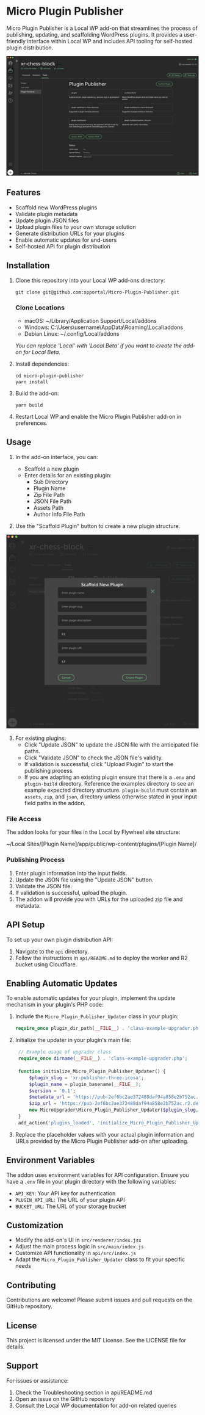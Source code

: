 # Micro Plugin Publisher

Micro Plugin Publisher is a Local WP add-on that streamlines the process of publishing, updating, and scaffolding WordPress plugins. It provides a user-friendly interface within Local WP and includes API tooling for self-hosted plugin distribution.

![Micro Plugin Publisher Preview](docs/assets/micro-plugin-publisher-preview-update.jpg)

## Features

- Scaffold new WordPress plugins
- Validate plugin metadata
- Update plugin JSON files
- Upload plugin files to your own storage solution
- Generate distribution URLs for your plugins
- Enable automatic updates for end-users
- Self-hosted API for plugin distribution

## Installation

1. Clone this repository into your Local WP add-ons directory:
   ```
   git clone git@github.com:xpportal/Micro-Plugin-Publisher.git
   ```
   ### Clone Locations

   - macOS: ~/Library/Application Support/Local/addons
   - Windows: C:\Users\username\AppData\Roaming\Local\addons
   - Debian Linux: ~/.config/Local/addons

   *You can replace 'Local' with 'Local Beta' if you want to create the add-on for Local Beta.*

2. Install dependencies:
   ```
   cd micro-plugin-publisher
   yarn install
   ```

3. Build the add-on:
   ```
   yarn build
   ```

4. Restart Local WP and enable the Micro Plugin Publisher add-on in preferences.

## Usage

1. In the add-on interface, you can:
   - Scaffold a new plugin
   - Enter details for an existing plugin:
     - Sub Directory
     - Plugin Name
     - Zip File Path
     - JSON File Path
     - Assets Path
     - Author Info File Path

2. Use the "Scaffold Plugin" button to create a new plugin structure.

![Scaffold Plugin Interface](docs/assets/scaffold-plugin.jpg)


3. For existing plugins:
   - Click "Update JSON" to update the JSON file with the anticipated file paths.
   - Click "Validate JSON" to check the JSON file's validity.
   - If validation is successful, click "Upload Plugin" to start the publishing process.
   - If you are adapting an existing plugin ensure that there is a `.env` and `plugin-build` directory. Reference the examples directory to see an example expected directory structure. `plugin-build` must contain an `assets`, `zip`, and `json`, directory unless otherwise stated in your input field paths in the addon.

### File Access

The addon looks for your files in the Local by Flywheel site structure:

~/Local Sites/[Plugin Name]/app/public/wp-content/plugins/[Plugin Name]/

### Publishing Process

1. Enter plugin information into the input fields.
2. Update the JSON file using the "Update JSON" button.
3. Validate the JSON file.
4. If validation is successful, upload the plugin.
5. The addon will provide you with URLs for the uploaded zip file and metadata.

## API Setup

To set up your own plugin distribution API:

1. Navigate to the `api` directory.
2. Follow the instructions in `api/README.md` to deploy the worker and R2 bucket using Cloudflare.

## Enabling Automatic Updates

To enable automatic updates for your plugin, implement the update mechanism in your plugin's PHP code:

1. Include the `Micro_Plugin_Publisher_Updater` class in your plugin:

   ```php
   require_once plugin_dir_path(__FILE__) . 'class-example-upgrader.php';
   ```

2. Initialize the updater in your plugin's main file:

   ```php
	// Example usage of upgrader class
	require_once dirname(__FILE__) . 'class-example-upgrader.php';
	
	function initialize_Micro_Plugin_Publisher_Updater() {
		$plugin_slug = 'xr-publisher-three-icosa';
		$plugin_name = plugin_basename(__FILE__);
		$version = '0.1';
		$metadata_url = 'https://pub-2ef6bc2ae372488daf94a858e2b752ac.r2.dev/plugins/xr-publisher-three-icosa/xr-publisher-three-icosa.json';
		$zip_url = 'https://pub-2ef6bc2ae372488daf94a858e2b752ac.r2.dev/plugins/xr-publisher-three-icosa/xr-publisher-three-icosa.zip';
		new MicroUpgrader\Micro_Plugin_Publisher_Updater($plugin_slug, $plugin_name, $version, $metadata_url, $zip_url);
	}
	add_action('plugins_loaded', 'initialize_Micro_Plugin_Publisher_Updater');
   ```

3. Replace the placeholder values with your actual plugin information and URLs provided by the Micro Plugin Publisher add-on after uploading.

## Environment Variables

The addon uses environment variables for API configuration. Ensure you have a `.env` file in your plugin directory with the following variables:

- `API_KEY`: Your API key for authentication
- `PLUGIN_API_URL`: The URL of your plugin API
- `BUCKET_URL`: The URL of your storage bucket

## Customization

- Modify the add-on's UI in `src/renderer/index.jsx`
- Adjust the main process logic in `src/main/index.js`
- Customize API functionality in `api/src/index.js`
- Adapt the `Micro_Plugin_Publisher_Updater` class to fit your specific needs

## Contributing

Contributions are welcome! Please submit issues and pull requests on the GitHub repository.

## License

This project is licensed under the MIT License. See the LICENSE file for details.

## Support

For issues or assistance:

1. Check the Troubleshooting section in api/README.md
2. Open an issue on the GitHub repository
3. Consult the Local WP documentation for add-on related queries